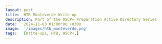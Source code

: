 ```yaml
---
layout: post
title:  HTB Monteverde Write-up
description: Part of the OSCP+ Preparation Active Directory Series
date:   2024-11-03 01:00:00 +0300
image:  '/images/htb_monteverde.png'
tags:   [Write-ups, HTB, OSCP+,]
---
```

